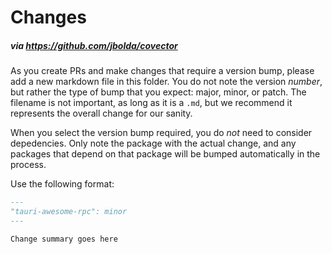 # Changes

##### via https://github.com/jbolda/covector

As you create PRs and make changes that require a version bump, please add a new markdown file in this folder. You do not note the version _number_, but rather the type of bump that you expect: major, minor, or patch. The filename is not important, as long as it is a `.md`, but we recommend it represents the overall change for our sanity.

When you select the version bump required, you do _not_ need to consider depedencies. Only note the package with the actual change, and any packages that depend on that package will be bumped automatically in the process.

Use the following format:

```md
---
"tauri-awesome-rpc": minor
---

Change summary goes here
```
